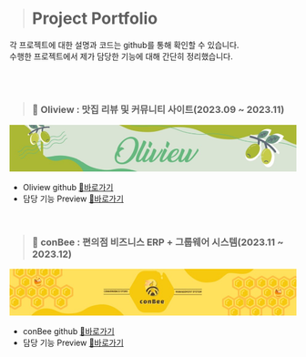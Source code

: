 > # Project Portfolio
각 프로젝트에 대한 설명과 코드는 github를 통해 확인할 수 있습니다.</br>
수행한 프로젝트에서 제가 담당한 기능에 대해 간단히 정리했습니다.

</br>
</br>

> ### 🌱 Oliview : 맛집 리뷰 및 커뮤니티 사이트(2023.09 ~ 2023.11)

![Oliview_jpg](01_Oliview/Oliview.jpg)

- Oliview github [📌바로가기](https://github.com/team-farmers/Oliview)
- 담당 기능 Preview [📌바로가기](https://github.com/gamza2695/Portfolio/blob/main/01_Oliview/Preview_yoojin.md)

</br>

> ### 🍯 conBee : 편의점 비즈니스 ERP + 그룹웨어 시스템(2023.11 ~ 2023.12)
![conBee_jpg](02_conBee/conBee.jpg)

- conBee github [📌바로가기](https://github.com/Bee-Keepers/conbee)
- 담당 기능 Preview [📌바로가기](https://github.com/gamza2695/Portfolio/blob/main/02_conBee/Preview_yoojin.md)


</br>
</br>
